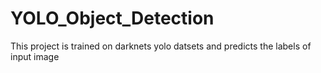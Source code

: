 # YOLO_Object_Detection
This project is trained on darknets yolo datsets and predicts the labels of input image
